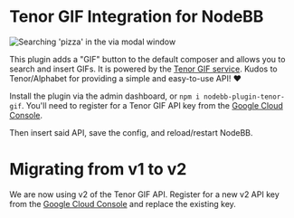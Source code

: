 # Tenor GIF Integration for NodeBB

![Searching 'pizza' in the via modal window](/screenshot.png)

This plugin adds a "GIF" button to the default composer and allows you to search and insert GIFs. It is powered by the [Tenor GIF service](https://tenor.com). Kudos to Tenor/Alphabet for providing a simple and easy-to-use API! ❤️

Install the plugin via the admin dashboard, or `npm i nodebb-plugin-tenor-gif`. You'll need to register for a Tenor GIF API key from the [Google Cloud Console](https://console.cloud.google.com/apis/credentials).

Then insert said API, save the config, and reload/restart NodeBB.

# Migrating from v1 to v2

We are now using v2 of the Tenor GIF API.
Register for a new v2 API key from the [Google Cloud Console](https://console.cloud.google.com/apis/credentials) and replace the existing key.